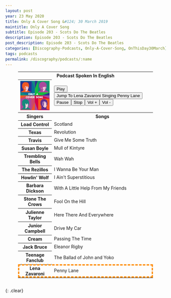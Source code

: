 ```yaml
---
layout: post
year: 23 May 2020
title: Only A Cover Song &#124; 30 March 2019
maintitle: Only A Cover Song
subtitle: Episode 203 - Scots Do The Beatles
description: Episode 203 - Scots Do The Beatles
post_description: Episode 203 - Scots Do The Beatles
categories: [Discography-Podcasts, Only-A-Cover-Song, OnThisDay30March]
tags: podcasts
permalink: /discography/podcasts/:name
---
```


<figure class="fig3">
<table>
<tr id="infobox1"><th colspan="3">Podcast Spoken In English</th></tr>
<tr><th style="width:25%;" class="top"><img src="/assets/images/podcasts/Only-A-Cover-Song-Episode-203-Scots-Do-The-Beatles.jpg" class="full-width" /></th>
<td style="width:75%;">
<audio id="player" src="/assets/media/podcast/Only-A-Cover-Song-Episode-203-Scots-Do-The-Beatles.mp3" type="audio/mpeg"><p>Your browser doesn't support HTML5 audio. Here is a <a href="/assets/media/podcast/Only-A-Cover-Song-Episode-203-Scots-Do-The-Beatles.mp3">link to the audio</a> instead.</p></audio>
<div><button onclick="document.getElementById('player').play()">Play</button><button onclick="document.getElementById('player').play(); document.getElementById('player').currentTime = 4275;">Jump To Lena Zavaroni Singing Penny Lane</button><button onclick="document.getElementById('player').pause()">Pause</button><button onclick="document.getElementById('player').pause(); document.getElementById('player').currentTime = 0;">Stop</button><button onclick="document.getElementById('player').volume += 0.1">Vol +</button><button onclick="document.getElementById('player').volume -= 0.1">Vol -</button></div>
</td></tr>
<tr id="infobox2" class="split"><th>Singers</th><th>Songs</th></tr>
<tr><th>Load Control</th><td>Scotland</td></tr>
<tr><th>Texas</th><td>Revolution</td></tr>
<tr><th>Travis</th><td>Give Me Some Truth</td></tr>
<tr><th>Susan Boyle</th><td> Mull of Kintyre</td></tr>
<tr><th>Trembling Bells</th><td>Wah Wah</td></tr>
<tr><th>The Rezillos</th><td>I Wanna Be Your Man</td></tr>
<tr><th>Howlin' Wolf</th><td>I Ain't Superstitious</td></tr>
<tr><th>Barbara Dickson</th><td>With A Little Help From My Friends</td></tr>
<tr><th>Stone The Crows</th><td>Fool On the Hill</td></tr>
<tr><th>Julienne Taylor</th><td>Here There And Everywhere</td></tr>
<tr><th>Junior Campbell</th><td>Drive My Car</td></tr>
<tr><th>Cream</th><td>Passing The Time</td></tr>
<tr><th>Jack Bruce</th><td>Eleanor Rigby</td></tr>
<tr><th>Teenage Fanclub</th><td>The Ballad of John and Yoko</td></tr>
<tr id="infobox3" style="outline: 4px dashed darkorange; outline-offset: -4px;"><th>Lena Zavaroni</th><td>Penny Lane</td></tr>
</table>
</figure>

<br />{: .clear}

